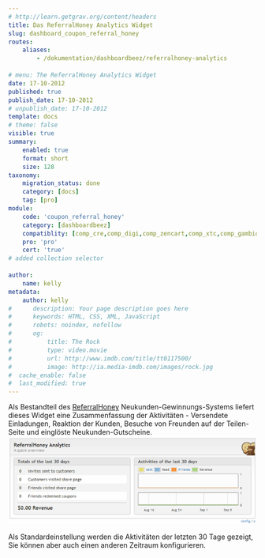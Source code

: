 ```yaml
---
# http://learn.getgrav.org/content/headers
title: Das ReferralHoney Analytics Widget
slug: dashboard_coupon_referral_honey
routes:
    aliases:
        - /dokumentation/dashboardbeez/referralhoney-analytics
        
# menu: The ReferralHoney Analytics Widget
date: 17-10-2012
published: true
publish_date: 17-10-2012
# unpublish_date: 17-10-2012
template: docs
# theme: false
visible: true
summary:
    enabled: true
    format: short
    size: 128
taxonomy:
    migration_status: done
    category: [docs]
    tag: [pro]
module:
    code: 'coupon_referral_honey'
    category: [dashboardbeez]
    compatiblity: [comp_cre,comp_digi,comp_zencart,comp_xtc,comp_gambio]
    pro: 'pro'
    cert: 'true'    
# added collection selector

author:
    name: kelly
metadata:
    author: kelly
#      description: Your page description goes here
#      keywords: HTML, CSS, XML, JavaScript
#      robots: noindex, nofollow
#      og:
#          title: The Rock
#          type: video.movie
#          url: http://www.imdb.com/title/tt0117500/
#          image: http://ia.media-imdb.com/images/rock.jpg
#  cache_enable: false
#  last_modified: true
---
```


Als Bestandteil des [ReferralHoney](/dokumentation/mailbeez/coupon_referral_honey) Neukunden-Gewinnungs-Systems liefert dieses Widget eine Zusammenfassung der Aktivitäten - Versendete Einladungen, Reaktion der Kunden, Besuche von Freunden auf der Teilen-Seite und einglöste Neukunden-Gutscheine.
![](Screen_referralhoney_widget.png "ReferralHoney Analytics Widget")

Als Standardeinstellung werden die Aktivitäten der letzten 30 Tage gezeigt, Sie können aber auch einen anderen Zeitraum konfigurieren.
  
